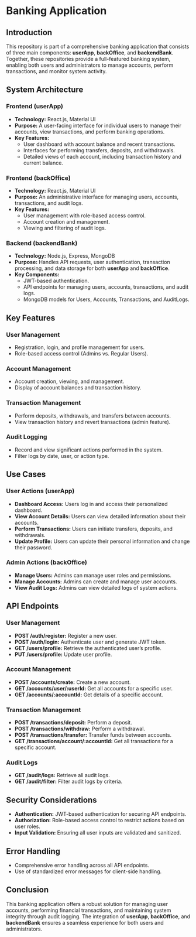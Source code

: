 # Banking Application

## Introduction
This repository is part of a comprehensive banking application that consists of three main components: **userApp**, **backOffice**, and **backendBank**. Together, these repositories provide a full-featured banking system, enabling both users and administrators to manage accounts, perform transactions, and monitor system activity.

## System Architecture

### Frontend (userApp)
- **Technology:** React.js, Material UI
- **Purpose:** A user-facing interface for individual users to manage their accounts, view transactions, and perform banking operations.
- **Key Features:**
  - User dashboard with account balance and recent transactions.
  - Interfaces for performing transfers, deposits, and withdrawals.
  - Detailed views of each account, including transaction history and current balance.

### Frontend (backOffice)
- **Technology:** React.js, Material UI
- **Purpose:** An administrative interface for managing users, accounts, transactions, and audit logs.
- **Key Features:**
  - User management with role-based access control.
  - Account creation and management.
  - Viewing and filtering of audit logs.

### Backend (backendBank)
- **Technology:** Node.js, Express, MongoDB
- **Purpose:** Handles API requests, user authentication, transaction processing, and data storage for both **userApp** and **backOffice**.
- **Key Components:**
  - JWT-based authentication.
  - API endpoints for managing users, accounts, transactions, and audit logs.
  - MongoDB models for Users, Accounts, Transactions, and AuditLogs.

## Key Features

### User Management
- Registration, login, and profile management for users.
- Role-based access control (Admins vs. Regular Users).

### Account Management
- Account creation, viewing, and management.
- Display of account balances and transaction history.

### Transaction Management
- Perform deposits, withdrawals, and transfers between accounts.
- View transaction history and revert transactions (admin feature).

### Audit Logging
- Record and view significant actions performed in the system.
- Filter logs by date, user, or action type.

## Use Cases

### User Actions (userApp)
- **Dashboard Access:** Users log in and access their personalized dashboard.
- **View Account Details:** Users can view detailed information about their accounts.
- **Perform Transactions:** Users can initiate transfers, deposits, and withdrawals.
- **Update Profile:** Users can update their personal information and change their password.

### Admin Actions (backOffice)
- **Manage Users:** Admins can manage user roles and permissions.
- **Manage Accounts:** Admins can create and manage user accounts.
- **View Audit Logs:** Admins can view detailed logs of system actions.

## API Endpoints

### User Management
- **POST /auth/register:** Register a new user.
- **POST /auth/login:** Authenticate user and generate JWT token.
- **GET /users/profile:** Retrieve the authenticated user’s profile.
- **PUT /users/profile:** Update user profile.

### Account Management
- **POST /accounts/create:** Create a new account.
- **GET /accounts/user/:userId:** Get all accounts for a specific user.
- **GET /accounts/:accountId:** Get details of a specific account.

### Transaction Management
- **POST /transactions/deposit:** Perform a deposit.
- **POST /transactions/withdraw:** Perform a withdrawal.
- **POST /transactions/transfer:** Transfer funds between accounts.
- **GET /transactions/account/:accountId:** Get all transactions for a specific account.

### Audit Logs
- **GET /audit/logs:** Retrieve all audit logs.
- **GET /audit/filter:** Filter audit logs by criteria.

## Security Considerations
- **Authentication:** JWT-based authentication for securing API endpoints.
- **Authorization:** Role-based access control to restrict actions based on user roles.
- **Input Validation:** Ensuring all user inputs are validated and sanitized.

## Error Handling
- Comprehensive error handling across all API endpoints.
- Use of standardized error messages for client-side handling.

## Conclusion
This banking application offers a robust solution for managing user accounts, performing financial transactions, and maintaining system integrity through audit logging. The integration of **userApp**, **backOffice**, and **backendBank** ensures a seamless experience for both users and administrators.


